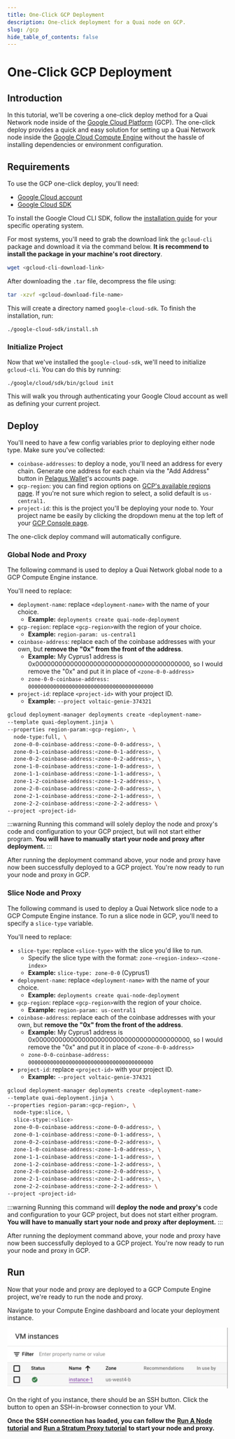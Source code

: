 ```yaml
---
title: One-Click GCP Deployment
description: One-click deployment for a Quai node on GCP.
slug: /gcp
hide_table_of_contents: false
---
```


# One-Click GCP Deployment

## Introduction

In this tutorial, we'll be covering a one-click deploy method for a Quai Network node inside of the [Google Cloud Platform](https://cloud.google.com/) (GCP). The one-click deploy provides a quick and easy solution for setting up a Quai Network node inside the [Google Cloud Compute Engine](https://cloud.google.com/compute) without the hassle of installing dependencies or environment configuration.

## Requirements

To use the GCP one-click deploy, you'll need:

* [Google Cloud account](https://cloud.google.com/)
* [Google Cloud SDK](https://cloud.google.com/cli?)

To install the Google Cloud CLI SDK, follow the [installation guide](https://cloud.google.com/sdk/docs/install-sdk/) for your specific operating system.

For most systems, you'll need to grab the download link the `gcloud-cli` package and download it via the command below. **It is recommend to install the package in your machine's root directory**.

```sh
wget <gcloud-cli-download-link>
```

After downloading the `.tar` file, decompress the file using:

```sh
tar -xzvf <gcloud-download-file-name>
```

This will create a directory named `google-cloud-sdk`. To finish the installation, run:

```
./google-cloud-sdk/install.sh
```

### Initialize Project

Now that we've installed the `google-cloud-sdk`, we'll need to initialize `gcloud-cli`. You can do this by running:

```
./google/cloud/sdk/bin/gcloud init
```

This will walk you through authenticating your Google Cloud account as well as defining your current project.

## Deploy

You'll need to have a few config variables prior to deploying either node type. Make sure you've collected:

* `coinbase-addresses`: to deploy a node, you'll need an address for every chain. Generate one address for each chain via the "Add Address" button in [Pelagus Wallet](https://chrome.google.com/webstore/detail/pelagus/gaegollnpijhedifeeeepdoffkgfcmbc)'s accounts page.
* `gcp-region`: you can find region options on [GCP's available regions page](https://cloud.google.com/compute/docs/regions-zones). If you're not sure which region to select, a solid default is `us-central1.`
* `project-id`: this is the project you'll be deploying your node to. Your project name be easily by clicking the dropdown menu at the top left of your [GCP Console page](https://console.cloud.google.com/).

The one-click deploy command will automatically configure.

### Global Node and Proxy

The following command is used to deploy a Quai Network global node to a GCP Compute Engine instance.

You'll need to replace:

* `deployment-name`: replace `<deployment-name>` with the name of your choice.
  * **Example:** `deployments create quai-node-deployment`
* `gcp-region`: replace `<gcp-region>`with the region of your choice.
  * **Example:** `region-param: us-central1`
* `coinbase-address`: replace each of the coinbase addresses with your own, but **remove the "0x" from the front of the address**.
  * **Example:** My Cyprus1 address is 0x0000000000000000000000000000000000000000, so I would remove the "0x" and put it in place of `<zone-0-0-address>`
  * `zone-0-0-coinbase-address: 0000000000000000000000000000000000000000`
* `project-id`: replace `<project-id>` with your project ID.
  * **Example:** `--project voltaic-genie-374321`

```bash
gcloud deployment-manager deployments create <deployment-name>
--template quai-deployment.jinja \
--properties region-param:<gcp-region>, \
  node-type:full, \
  zone-0-0-coinbase-address:<zone-0-0-address>, \
  zone-0-1-coinbase-address:<zone-0-1-address>, \
  zone-0-2-coinbase-address:<zone-0-2-address>, \
  zone-1-0-coinbase-address:<zone-1-0-address>, \
  zone-1-1-coinbase-address:<zone-1-1-address>, \
  zone-1-2-coinbase-address:<zone-1-2-address>, \
  zone-2-0-coinbase-address:<zone-2-0-address>, \
  zone-2-1-coinbase-address:<zone-2-1-address>, \
  zone-2-2-coinbase-address:<zone-2-2-address> \
--project <project-id>
```

:::warning
Running this command will solely deploy the node and proxy's code and configuration to your GCP project, but will not start either program. **You will have to manually** **start your node and proxy after deployment.**
:::

After running the deployment command above, your node and proxy have now been successfully deployed to a GCP project. You're now ready to run your node and proxy in GCP.

### Slice Node and Proxy

The following command is used to deploy a Quai Network slice node to a GCP Compute Engine instance. To run a slice node in GCP, you'll need to specify a `slice-type` variable.

You'll need to replace:

* `slice-type`: replace `<slice-type>` with the slice you'd like to run.
  * Specify the slice type with the format: `zone-<region-index>-<zone-index>`
  * **Example:** `slice-type: zone-0-0` (Cyprus1)
* `deployment-name`: replace `<deployment-name>` with the name of your choice.
  * **Example:** `deployments create quai-node-deployment`
* `gcp-region`: replace `<gcp-region>`with the region of your choice.
  * **Example:** `region-param: us-central1`
* `coinbase-address`: replace each of the coinbase addresses with your own, but **remove the "0x" from the front of the address**.
  * **Example:** My Cyprus1 address is 0x0000000000000000000000000000000000000000, so I would remove the "0x" and put it in place of `<zone-0-0-address>`
  * `zone-0-0-coinbase-address: 0000000000000000000000000000000000000000`
* `project-id`: replace `<project-id>` with your project ID.
  * **Example:** `--project voltaic-genie-374321`

```bash
gcloud deployment-manager deployments create <deployment-name>
--template quai-deployment.jinja \
--properties region-param:<gcp-region>, \
  node-type:slice, \
  slice-stype:<slice>
  zone-0-0-coinbase-address:<zone-0-0-address>, \
  zone-0-1-coinbase-address:<zone-0-1-address>, \
  zone-0-2-coinbase-address:<zone-0-2-address>, \
  zone-1-0-coinbase-address:<zone-1-0-address>, \
  zone-1-1-coinbase-address:<zone-1-1-address>, \
  zone-1-2-coinbase-address:<zone-1-2-address>, \
  zone-2-0-coinbase-address:<zone-2-0-address>, \
  zone-2-1-coinbase-address:<zone-2-1-address>, \
  zone-2-2-coinbase-address:<zone-2-2-address> \
--project <project-id>
```

:::warning
Running this command will **deploy the node and proxy's** code and configuration to your GCP project, but does not start either program. **You will have to manually** **start your node and proxy** **after deployment.**
:::

After running the deployment command above, your node and proxy have now been successfully deployed to a GCP project. You're now ready to run your node and proxy in GCP.

## Run

Now that your node and proxy are deployed to a GCP Compute Engine project, we're ready to run the node and proxy.

Navigate to your Compute Engine dashboard and locate your deployment instance.

![GCP Deployment](../../../../../static/img/gcp-tutorial.png)

On the right of you instance, there should be an SSH button. Click the button to open an SSH-in-browser connection to your VM.

**Once the SSH connection has loaded, you can follow the** [**Run A Node tutorial**](../../start-a-node/start-a-node.md) **and** [**Run a Stratum Proxy tutorial**](../../../stratum-proxy/run-stratum/run-stratum.md) **to start your node and proxy.**